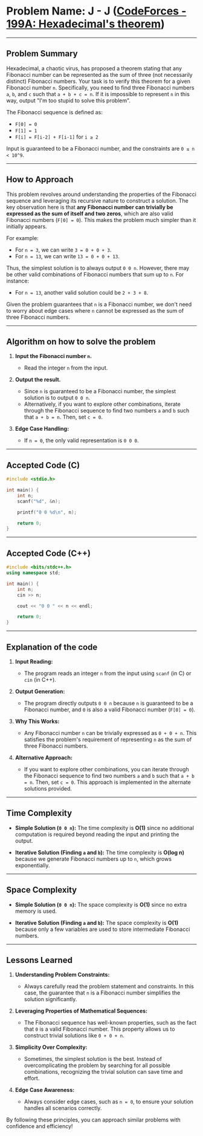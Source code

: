 # Problem Name: J - J ([CodeForces - 199A: Hexadecimal's theorem](http://codeforces.com/problemset/problem/199/A))

---

## Problem Summary

Hexadecimal, a chaotic virus, has proposed a theorem stating that any Fibonacci number can be represented as the sum of three (not necessarily distinct) Fibonacci numbers. Your task is to verify this theorem for a given Fibonacci number `n`. Specifically, you need to find three Fibonacci numbers `a`, `b`, and `c` such that `a + b + c = n`. If it is impossible to represent `n` in this way, output "I'm too stupid to solve this problem".

The Fibonacci sequence is defined as:

- `F[0] = 0`
- `F[1] = 1`
- `F[i] = F[i-2] + F[i-1]` for `i ≥ 2`

Input is guaranteed to be a Fibonacci number, and the constraints are `0 ≤ n < 10^9`.

---

## How to Approach

This problem revolves around understanding the properties of the Fibonacci sequence and leveraging its recursive nature to construct a solution. The key observation here is that **any Fibonacci number can trivially be expressed as the sum of itself and two zeros**, which are also valid Fibonacci numbers (`F[0] = 0`). This makes the problem much simpler than it initially appears.

For example:

- For `n = 3`, we can write `3 = 0 + 0 + 3`.
- For `n = 13`, we can write `13 = 0 + 0 + 13`.

Thus, the simplest solution is to always output `0 0 n`. However, there may be other valid combinations of Fibonacci numbers that sum up to `n`. For instance:

- For `n = 13`, another valid solution could be `2 + 3 + 8`.

Given the problem guarantees that `n` is a Fibonacci number, we don't need to worry about edge cases where `n` cannot be expressed as the sum of three Fibonacci numbers.

---

## Algorithm on how to solve the problem

1. **Input the Fibonacci number `n`.**
   - Read the integer `n` from the input.

2. **Output the result.**
   - Since `n` is guaranteed to be a Fibonacci number, the simplest solution is to output `0 0 n`.
   - Alternatively, if you want to explore other combinations, iterate through the Fibonacci sequence to find two numbers `a` and `b` such that `a + b = n`. Then, set `c = 0`.

3. **Edge Case Handling:**
   - If `n = 0`, the only valid representation is `0 0 0`.

---

## Accepted Code (C)

```c
#include <stdio.h>

int main() {
    int n;
    scanf("%d", &n);

    printf("0 0 %d\n", n);

    return 0;
}
```

---

## Accepted Code (C++)

```cpp
#include <bits/stdc++.h>
using namespace std;

int main() {
    int n;
    cin >> n;

    cout << "0 0 " << n << endl;

    return 0;
}
```

---

## Explanation of the code

1. **Input Reading:**
   - The program reads an integer `n` from the input using `scanf` (in C) or `cin` (in C++).

2. **Output Generation:**
   - The program directly outputs `0 0 n` because `n` is guaranteed to be a Fibonacci number, and `0` is also a valid Fibonacci number (`F[0] = 0`).

3. **Why This Works:**
   - Any Fibonacci number `n` can be trivially expressed as `0 + 0 + n`. This satisfies the problem's requirement of representing `n` as the sum of three Fibonacci numbers.

4. **Alternative Approach:**
   - If you want to explore other combinations, you can iterate through the Fibonacci sequence to find two numbers `a` and `b` such that `a + b = n`. Then, set `c = 0`. This approach is implemented in the alternate solutions provided.

---

## Time Complexity

- **Simple Solution (`0 0 n`):**
  The time complexity is **O(1)** since no additional computation is required beyond reading the input and printing the output.

- **Iterative Solution (Finding `a` and `b`):**
  The time complexity is **O(log n)** because we generate Fibonacci numbers up to `n`, which grows exponentially.

---

## Space Complexity

- **Simple Solution (`0 0 n`):**
  The space complexity is **O(1)** since no extra memory is used.

- **Iterative Solution (Finding `a` and `b`):**
  The space complexity is **O(1)** because only a few variables are used to store intermediate Fibonacci numbers.

---

## Lessons Learned

1. **Understanding Problem Constraints:**
   - Always carefully read the problem statement and constraints. In this case, the guarantee that `n` is a Fibonacci number simplifies the solution significantly.

2. **Leveraging Properties of Mathematical Sequences:**
   - The Fibonacci sequence has well-known properties, such as the fact that `0` is a valid Fibonacci number. This property allows us to construct trivial solutions like `0 + 0 + n`.

3. **Simplicity Over Complexity:**
   - Sometimes, the simplest solution is the best. Instead of overcomplicating the problem by searching for all possible combinations, recognizing the trivial solution can save time and effort.

4. **Edge Case Awareness:**
   - Always consider edge cases, such as `n = 0`, to ensure your solution handles all scenarios correctly.

By following these principles, you can approach similar problems with confidence and efficiency!
